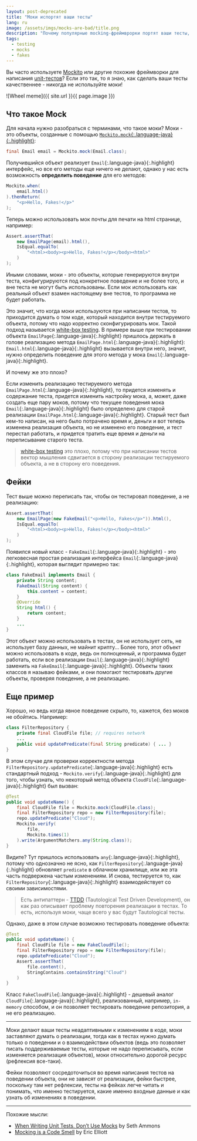 ```yaml
---
layout: post-deprecated
title: "Моки испортят ваши тесты"
lang: ru
image: /assets/imgs/mocks-are-bad/title.png
description: "Почему популярные mocking-фреймврорки портят ваши тесты, и как можно писать тесты без моков."
tags: 
  - testing
  - mocks
  - fakes
---
```


Вы часто используете [Mockito](https://site.mockito.org/) или другие похожие фреймворки для написания 
[unit-тестов](https://en.wikipedia.org/wiki/Unit_testing)? Если это так, то я знаю, как сделать ваши тесты качественнее - 
никогда не используйте моки! 

![Wheel meme]({{ site.url }}{{ page.image }})

<!--more-->

## Что такое Mock
Для начала нужно разобраться с терминами, что такое моки? Моки - это объекты, созданные с помощью 
[`Mockito.mock`{:.language-java}{:.highlight}](https://static.javadoc.io/org.mockito/mockito-core/2.10.0/org/mockito/Mockito.html):
```java
final Email email = Mockito.mock(Email.class);
```
Получившийся объект реализует `Email`{:.language-java}{:.highlight} интерфейс, но все его методы еще ничего не делают, однако у нас есть возможность
**определить поведение** для его методов:
```java
Mockito.when(
    email.html()
).thenReturn(
    "<p>Hello, Fakes!</p>"
);
```
Теперь можно использовать мок почты для печати на html странице, например:
```java
Assert.assertThat(
    new EmailPage(email).html(), 
    IsEqual.equalTo(
        "<html><body><p>Hello, Fakes!</p></body><html>"
    )
);
```

Иными словами, моки - это объекты, которые генерируются внутри теста, конфигурируются под конкретное поведение и не
более того, и вне теста не могут быть использованы. Если мок использовать как реальный объект взамен настоящему вне 
тестов, то программа не будет работать.

Это значит, что когда моки используются при написании тестов, то приходится думать о том коде, который находится внутри
тестируемого объекта, потому что надо корректно сконфигурировать мок. Такой подход называется 
[white-box testing](https://en.wikipedia.org/wiki/White-box_testing). 
В примере выше при тестировании объекта `EmailPage`{:.language-java}{:.highlight} пришлось держать в голове реализацию метода `EmailPage.html`{:.language-java}{:.highlight}: 
`Email.html`{:.language-java}{:.highlight} вызывается внутри него, значит, нужно определить поведение для этого метода у мока `Email`{:.language-java}{:.highlight}.

И почему же это плохо?

Если изменить реализацию тестируемого метода `EmailPage.html`{:.language-java}{:.highlight}, то придется изменять и содержание теста, придется 
изменить настройку мока, а, может, даже создать еще пару моков, потому что текущее поведения мока `Email`{:.language-java}{:.highlight} было 
определено для старой реализации `EmailPage.html`{:.language-java}{:.highlight}. Старый тест был кем-то написан, на него было потрачено время и,
деньги и вот теперь изменена реализация объекта, но не изменено его поведение, и тест перестал работать, и придется
тратить еще время и деньги на переписывание старого теста. 

> [white-box testing](https://en.wikipedia.org/wiki/White-box_testing)
это плохо, потому что при написании тестов вектор мышления сдвигается в сторону реализации тестируемого объекта, а не в 
сторону его поведения.

## Фейки
Тест выше можно переписать так, чтобы он тестировал поведение, а не реализацию:
```java
Assert.assertThat(
    new EmailPage(new FakeEmail("<p>Hello, Fakes</p>")).html(), 
    IsEqual.equalTo(
        "<html><body><p>Hello, Fakes!</p></body><html>"
    )
);
```
Появился новый класс - `FakeEmail`{:.language-java}{:.highlight} - это легковесная простая реализация интерфейса `Email`{:.language-java}{:.highlight}, которая выглядит примерно 
так:
```java
class FakeEmail implements Email {
    private String content;
    FakeEmail(String content) {
        this.content = content;
    }
    @Override
    String html() {
        return content;
    }
    ...
}
```
Этот объект можно использовать в тестах, он не использует сеть, не использует базу данных, не майнит крипту... Более
того, этот объект можно использовать в коде, ведь он полноценный, и программа будет работать, если все реализации 
`Email`{:.language-java}{:.highlight} заменить на `FakeEmail`{:.language-java}{:.highlight}. 
Объекты таких классов я называю фейками, и они помогают тестировать другие объекты,
проверяя поведение, а не реализацию.

## Еще пример
Хорошо, но ведь когда явное поведение скрыто, то, кажется, без моков не обойтись. Например:
```java
class FilterRepository {
    private final CloudFile file; // requires network
    ...
    public void updatePredicate(final String predicate) { ... }
}
```
В этом случае для проверки корректности метода `FilterRepository.updatePredicate`{:.language-java}{:.highlight} есть стандартный подход - 
`Mockito.verify`{:.language-java}{:.highlight} для того, чтобы узнать, что некоторый метод объекта `CloudFile`{:.language-java}{:.highlight} был вызван:
```java
@Test
public void updateName() {
    final CloudFile file = Mockito.mock(CloudFile.class);
    final FilterRepository repo = new FilterRepository(file);
    repo.updatePredicate("Cloud");
    Mockito.verify(
        file, 
        Mockito.times(1)
    ).write(ArgumentMatchers.any(String.class));
}
```
Видите? Тут пришлось использовать `any`{:.language-java}{:.highlight}, потому что 
однозначно не ясно, как `FilterRepository`{:.language-java}{:.highlight} обновляет `predicate` в
облачном хранилище, или же эта часть подвержена частым изменениям. И снова, тестируется то, как `FilterRepository`{:.language-java}{:.highlight} 
взаимодействует со своими зависимостями. 

> Есть антипаттерн - [TTDD][ttdd] (Tautological Test Driven Development), он как
раз описывает проблему повторения реализации в тестах. То есть, используя моки,
чаще всего у вас будут Tautological тесты.

Однако, даже в этом случае возможно тестировать поведение объекта:
```java
@Test
public void updateName() {
    final CloudFile file = new FakeCloudFile();
    final FilterRepository repo = new FilterRepository(file);
    repo.updatePredicate("Cloud");
    Assert.assertThat(
        file.content(),
        StringContains.containsString("Cloud")
    )
}
```
Класс `FakeCloudFile`{:.language-java}{:.highlight} - дешевый аналог `CloudFile`{:.language-java}{:.highlight}, реализованный, например, `in-memory` способом, и он позволяет 
тестировать поведение репозитория, а не его реализацию.

---
Моки делают ваши тесты неадаптивными к изменениям в коде, моки заставляют думать о 
реализации, тогда как в тестах нужно думать только о поведении и о взаимодействии объектов (ведь это позволяет писать 
поддерживаемые тесты, которые не надо переписывать, если изменяется реализация объектов), моки относительно дорогой 
ресурс (рефлексия все-таки).

Фейки позволяют сосредоточиться во время написания тестов на поведении объекта, они не 
зависят от реализации, фейки быстрее, поскольку там нет рефлексии, тесты на фейках легче читать и понимать, 
что именно тестируется, какие именно входные данные и как узнать об изменениях в поведении. 

---
Похожие мысли:
- [When Writing Unit Tests, Don’t Use Mocks][when-writing-unit-tests-dont-use-mocks] 
by Seth Ammons
- [Mocking is a Code Smell][mocking-is-a-code-smell] by Eric Elliott

[ttdd]: https://fabiopereira.me/blog/2010/05/27/ttdd-tautological-test-driven-development-anti-pattern/
[when-writing-unit-tests-dont-use-mocks]: https://sendgrid.com/blog/when-writing-unit-tests-dont-use-mocks/
[mocking-is-a-code-smell]: https://medium.com/javascript-scene/mocking-is-a-code-smell-944a70c90a6a